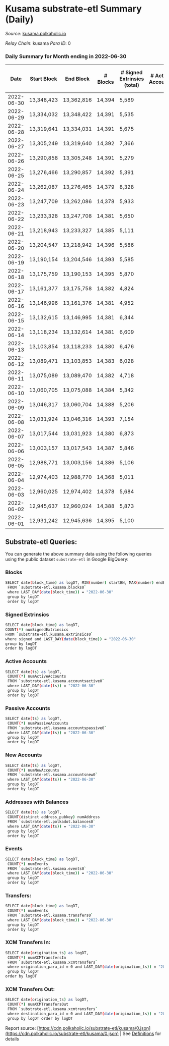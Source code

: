 # Kusama substrate-etl Summary (Daily)

_Source_: [kusama.polkaholic.io](https://kusama.polkaholic.io)

*Relay Chain*: kusama
*Para ID*: 0



### Daily Summary for Month ending in 2022-06-30


| Date | Start Block | End Block | # Blocks | # Signed Extrinsics (total) | # Active Accounts | # Passive | # New | # Addresses with Balances | # Events | # Transfers | # XCM Transfers In | # XCM Transfers Out | Issues | 
| ---- | ----------- | --------- | -------- | --------------------------- | ----------------- | --------- | ----- | ------------------------- | -------- | ----------- | ------------------ | ------------------- | ------ |
| 2022-06-30 | 13,348,423 | 13,362,816 | 14,394 | 5,589 |  |  |  | 256,699 | 565,329 | 1,787 ($3,010,888.13) | 172 ($242,142.49) | 189 ($198,501.55) |  |
| 2022-06-29 | 13,334,032 | 13,348,422 | 14,391 | 5,535 |  |  |  |  | 568,246 | 1,704 ($3,208,075.24) | 129 ($264,747.37) | 165 ($196,330.87) |  |
| 2022-06-28 | 13,319,641 | 13,334,031 | 14,391 | 5,675 |  |  |  |  | 574,013 | 2,181 ($3,483,907.28) | 269 ($365,891.15) | 174 ($238,415.16) |  |
| 2022-06-27 | 13,305,249 | 13,319,640 | 14,392 | 7,366 |  |  |  |  | 571,844 | 1,852 ($3,262,302.77) | 185 ($299,864.67) | 125 ($138,017.29) |  |
| 2022-06-26 | 13,290,858 | 13,305,248 | 14,391 | 5,279 |  |  |  | 256,105 | 527,258 | 1,059 ($3,430,083.03) | 96 ($1,221,371.16) | 125 ($460,834.66) |  |
| 2022-06-25 | 13,276,466 | 13,290,857 | 14,392 | 5,391 |  |  |  | 256,035 | 518,954 | 1,296 ($2,327,520.24) | 133 ($134,459.60) | 134 ($131,181.77) |  |
| 2022-06-24 | 13,262,087 | 13,276,465 | 14,379 | 8,328 |  |  |  | 255,949 | 552,231 | 3,291 ($8,502,260.26) | 183 ($1,930,125.64) | 201 ($2,662,187.14) |  |
| 2022-06-23 | 13,247,709 | 13,262,086 | 14,378 | 5,933 |  |  |  |  | 539,367 | 1,225 ($3,957,190.59) | 96 ($121,911.58) | 120 ($211,877.46) |  |
| 2022-06-22 | 13,233,328 | 13,247,708 | 14,381 | 5,650 |  |  |  | 255,620 | 522,668 | 1,138 ($2,877,239.03) | 125 ($198,270.17) | 132 ($129,279.26) |  |
| 2022-06-21 | 13,218,943 | 13,233,327 | 14,385 | 5,111 |  |  |  |  | 521,689 | 1,335 ($3,837,320.56) | 138 ($613,006.47) | 202 ($152,966.26) |  |
| 2022-06-20 | 13,204,547 | 13,218,942 | 14,396 | 5,586 |  |  |  | 255,429 | 517,667 | 1,454 ($3,656,410.24) | 136 ($254,026.76) | 145 ($200,714.30) |  |
| 2022-06-19 | 13,190,154 | 13,204,546 | 14,393 | 5,585 |  |  |  |  | 521,803 | 1,792 ($2,144,221.95) | 154 ($240,873.65) | 168 ($122,594.06) |  |
| 2022-06-18 | 13,175,759 | 13,190,153 | 14,395 | 5,870 |  |  |  | 255,254 | 513,275 | 2,271 ($3,749,815.97) | 220 ($330,947.22) | 215 ($181,093.16) |  |
| 2022-06-17 | 13,161,377 | 13,175,758 | 14,382 | 4,824 |  |  |  |  | 530,073 | 1,276 ($3,230,955.42) | 167 ($288,416.28) | 178 ($145,604.45) |  |
| 2022-06-16 | 13,146,996 | 13,161,376 | 14,381 | 4,952 |  |  |  | 255,048 | 515,757 | 1,595 ($9,912,293.32) | 190 ($174,547.27) | 235 ($251,285.28) |  |
| 2022-06-15 | 13,132,615 | 13,146,995 | 14,381 | 6,344 |  |  |  | 254,897 | 519,734 | 2,458 ($9,068,920.80) | 300 ($772,200.79) | 781 ($484,703.62) |  |
| 2022-06-14 | 13,118,234 | 13,132,614 | 14,381 | 6,609 |  |  |  |  | 527,389 | 2,184 ($7,426,630.72) | 223 ($1,009,922.10) | 428 ($605,715.54) |  |
| 2022-06-13 | 13,103,854 | 13,118,233 | 14,380 | 6,476 |  |  |  |  | 516,258 | 2,646 ($7,004,040.95) | 383 ($587,770.14) | 523 ($720,034.17) |  |
| 2022-06-12 | 13,089,471 | 13,103,853 | 14,383 | 6,028 |  |  |  |  | 525,827 | 1,856 ($4,563,649.32) | 210 ($438,850.94) | 282 ($272,892.06) |  |
| 2022-06-11 | 13,075,089 | 13,089,470 | 14,382 | 4,718 |  |  |  |  | 497,105 | 1,542 ($6,496,597.04) | 113 ($371,819.28) | 218 ($311,660.25) |  |
| 2022-06-10 | 13,060,705 | 13,075,088 | 14,384 | 5,342 |  |  |  |  | 507,917 | 1,652 ($5,368,288.10) | 170 ($255,717.44) | 249 ($336,016.74) |  |
| 2022-06-09 | 13,046,317 | 13,060,704 | 14,388 | 5,206 |  |  |  | 254,069 | 516,265 | 1,573 ($2,578,521.33) | 119 ($136,464.62) | 174 ($232,593.99) |  |
| 2022-06-08 | 13,031,924 | 13,046,316 | 14,393 | 7,154 |  |  |  |  | 524,264 | 1,684 ($6,762,627.30) | 143 ($180,569.10) | 300 ($306,072.03) |  |
| 2022-06-07 | 13,017,544 | 13,031,923 | 14,380 | 6,873 |  |  |  | 253,865 | 526,290 | 2,022 ($10,229,333.84) | 149 ($627,772.11) | 169 ($534,858.73) |  |
| 2022-06-06 | 13,003,157 | 13,017,543 | 14,387 | 5,846 |  |  |  |  | 514,262 | 1,562 ($4,158,796.20) | 135 ($233,804.78) | 169 ($521,634.75) |  |
| 2022-06-05 | 12,988,771 | 13,003,156 | 14,386 | 5,106 |  |  |  |  | 509,372 | 1,168 ($2,330,847.83) | 109 ($250,648.99) | 135 ($198,579.25) |  |
| 2022-06-04 | 12,974,403 | 12,988,770 | 14,368 | 5,011 |  |  |  | 253,576 | 534,772 | 1,357 ($2,050,835.04) | 94 ($104,242.63) | 125 ($98,739.15) |  |
| 2022-06-03 | 12,960,025 | 12,974,402 | 14,378 | 5,684 |  |  |  |  | 506,339 | 1,563 ($8,679,893.29) | 110 ($1,324,396.84) | 201 ($715,763.72) |  |
| 2022-06-02 | 12,945,637 | 12,960,024 | 14,388 | 5,873 |  |  |  |  | 525,470 | 1,510 ($12,722,374.14) | 126 ($106,146.66) | 173 ($454,291.71) |  |
| 2022-06-01 | 12,931,242 | 12,945,636 | 14,395 | 5,100 |  |  |  |  | 509,981 | 1,943 ($9,208,690.15) | 198 ($1,037,022.23) | 218 ($929,910.16) |  |

## Substrate-etl Queries:
You can generate the above summary data using the following queries using the public dataset `substrate-etl` in Google BigQuery:

### Blocks
```bash
SELECT date(block_time) as logDT, MIN(number) startBN, MAX(number) endBN, COUNT(*) numBlocks 
 FROM `substrate-etl.kusama.blocks0`  
 where LAST_DAY(date(block_time)) = "2022-06-30" 
 group by logDT 
 order by logDT
```

### Signed Extrinsics
```bash
SELECT date(block_time) as logDT, 
COUNT(*) numSignedExtrinsics 
FROM `substrate-etl.kusama.extrinsics0`  
where signed and LAST_DAY(date(block_time)) = "2022-06-30" 
group by logDT 
order by logDT
```

### Active Accounts
```bash
SELECT date(ts) as logDT, 
 COUNT(*) numActiveAccounts 
 FROM `substrate-etl.kusama.accountsactive0` 
 where LAST_DAY(date(ts)) = "2022-06-30" 
 group by logDT 
 order by logDT
```

### Passive Accounts
```bash
SELECT date(ts) as logDT, 
 COUNT(*) numPassiveAccounts 
 FROM `substrate-etl.kusama.accountspassive0` 
 where LAST_DAY(date(ts)) = "2022-06-30" 
 group by logDT 
 order by logDT
```

### New Accounts
```bash
SELECT date(ts) as logDT, 
 COUNT(*) numNewAccounts 
 FROM `substrate-etl.kusama.accountsnew0` 
 where LAST_DAY(date(ts)) = "2022-06-30" 
 group by logDT
 order by logDT
```

### Addresses with Balances
```bash
SELECT date(ts) as logDT,
 COUNT(distinct address_pubkey) numAddress 
 FROM `substrate-etl.polkadot.balances0` 
 where LAST_DAY(date(ts)) = "2022-06-30" 
 group by logDT 
 order by logDT
```

### Events
```bash
SELECT date(block_time) as logDT, 
 COUNT(*) numEvents 
 FROM `substrate-etl.kusama.events0` 
 where LAST_DAY(date(block_time)) = "2022-06-30" 
 group by logDT 
 order by logDT
```

### Transfers:
```bash
SELECT date(block_time) as logDT, 
 COUNT(*) numEvents 
 FROM `substrate-etl.kusama.transfers0` 
 where LAST_DAY(date(block_time)) = "2022-06-30" 
 group by logDT 
 order by logDT
```

### XCM Transfers In:
```bash
SELECT date(origination_ts) as logDT, 
 COUNT(*) numXCMTransfersIn 
 FROM `substrate-etl.kusama.xcmtransfers` 
 where origination_para_id = 0 and LAST_DAY(date(origination_ts)) = "2022-06-30" 
 group by logDT 
order by logDT
```

### XCM Transfers Out:
```bash
SELECT date(origination_ts) as logDT, 
 COUNT(*) numXCMTransfersOut 
 FROM `substrate-etl.kusama.xcmtransfers` 
 where destination_para_id = 0 and LAST_DAY(date(origination_ts)) = "2022-06-30" 
 group by logDT order by logDT
```


Report source: [https://cdn.polkaholic.io/substrate-etl/kusama/0.json](https://cdn.polkaholic.io/substrate-etl/kusama/0.json) | See [Definitions](/DEFINITIONS.md) for details

